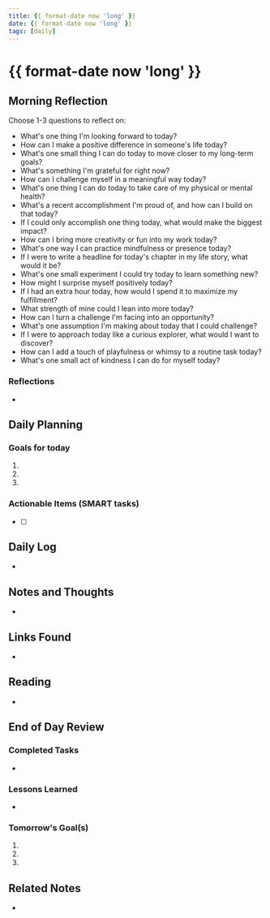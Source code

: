 ```yaml
---
title: {{ format-date now 'long' }}
date: {{ format-date now 'long' }}
tags: [daily]
---
```


# {{ format-date now 'long' }}

## Morning Reflection

Choose 1-3 questions to reflect on:

- What's one thing I'm looking forward to today?
- How can I make a positive difference in someone's life today?
- What's one small thing I can do today to move closer to my long-term goals?
- What's something I'm grateful for right now?
- How can I challenge myself in a meaningful way today?
- What's one thing I can do today to take care of my physical or mental health?
- What's a recent accomplishment I'm proud of, and how can I build on that today?
- If I could only accomplish one thing today, what would make the biggest impact?
- How can I bring more creativity or fun into my work today?
- What's one way I can practice mindfulness or presence today?
- If I were to write a headline for today's chapter in my life story, what would it be?
- What's one small experiment I could try today to learn something new?
- How might I surprise myself positively today?
- If I had an extra hour today, how would I spend it to maximize my fulfillment?
- What strength of mine could I lean into more today?
- How can I turn a challenge I'm facing into an opportunity?
- What's one assumption I'm making about today that I could challenge?
- If I were to approach today like a curious explorer, what would I want to discover?
- How can I add a touch of playfulness or whimsy to a routine task today?
- What's one small act of kindness I can do for myself today?

### Reflections

-

## Daily Planning

### Goals for today

1.
2.
3.

### Actionable Items (SMART tasks)

- [ ]

## Daily Log

-

## Notes and Thoughts

-

## Links Found

-

## Reading

-

## End of Day Review

### Completed Tasks

-

### Lessons Learned

-

### Tomorrow's Goal(s)

1.
2.
3.

## Related Notes

-

